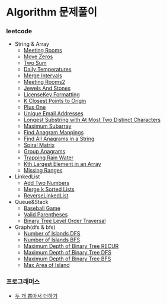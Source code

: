 # Algorithm 문제풀이

### leetcode
- String & Array
    - [Meeting Rooms](https://github.com/hmkim829/Algorithm/blob/master/src/leetcode_inflearn/MeetingRooms.java)
    - [Move Zeros](https://github.com/hmkim829/Algorithm/blob/master/src/leetcode_inflearn/MoveZeros.java)
    - [Two Sum](https://github.com/hmkim829/Algorithm/blob/master/src/leetcode_inflearn/TwoSum.java)
    - [Daily Temperatures](https://github.com/hmkim829/Algorithm/blob/master/src/leetcode_inflearn/DailyTemperatures.java)
    - [Merge Intervals](https://github.com/hmkim829/Algorithm/blob/master/src/leetcode_inflearn/MergeIntervals.java)
    - [Meeting Rooms2](https://github.com/hmkim829/Algorithm/blob/master/src/leetcode_inflearn/MeetingRooms2.java)
    - [Jewels And Stones](https://github.com/hmkim829/Algorithm/blob/master/src/leetcode_inflearn/JewelsAndStones.java)
    - [LicenseKey Formatting](https://github.com/hmkim829/Algorithm/blob/master/src/leetcode_inflearn/LicenseKeyFormatting.java)
    - [K Closest Points to Origin](https://github.com/hmkim829/Algorithm/blob/master/src/leetcode_inflearn/KClosestPoint.java)
    - [Plus One](https://github.com/hmkim829/Algorithm/blob/master/src/leetcode_inflearn/PlusOne.java)
    - [Unique Email Addresses](https://github.com/hmkim829/Algorithm/blob/master/src/leetcode_inflearn/UniqueEmailAddresses.java)
    - [Longest Substring with At Most Two Distinct Characters](https://github.com/hmkim829/Algorithm/blob/master/src/leetcode_inflearn/LongestSubMostTwoDist.java)
    - [Maximum Subarray](https://github.com/hmkim829/Algorithm/blob/master/src/leetcode_inflearn/MaxSubArray.java)
    - [Find Anagram Mappings](https://github.com/hmkim829/Algorithm/blob/master/src/leetcode_inflearn/FindAnagramMapping.java)
    - [Find All Anagrams in a String](https://github.com/hmkim829/Algorithm/blob/master/src/leetcode_inflearn/FindAllAnagrams.java)
    - [Spiral Matrix](https://github.com/hmkim829/Algorithm/blob/master/src/leetcode_inflearn/SpiralMatrix.java)
    - [Group Anagrams](https://github.com/hmkim829/Algorithm/blob/master/src/leetcode_inflearn/GroupAnagrams.java)
    - [Trapping Rain Water](https://github.com/hmkim829/Algorithm/blob/master/src/leetcode_inflearn/TrappingRainWater.java)
    - [Kth Largest Element in an Array](https://github.com/hmkim829/Algorithm/blob/master/src/leetcode_inflearn/KthLargestElement.java)
    - [Missing Ranges]()
- LinkedList
    - [Add Two Numbers](https://github.com/hmkim829/Algorithm/blob/master/src/leetcode_inflearn/AddTwoNumbers.java)
    - [Merge k Sorted Lists](https://github.com/hmkim829/Algorithm/blob/master/src/leetcode_inflearn/MergeKSortedList.java)
    - [ReverseLinkedList]()
- Queue&Stack
    - [Baseball Game](https://github.com/hmkim829/Algorithm/blob/master/src/leetcode_inflearn/BaseballGame.java)
    - [Valid Parentheses](https://github.com/hmkim829/Algorithm/blob/master/src/leetcode_inflearn/ValidParentheses.java)
    - [Binary Tree Level Order Traversal](https://github.com/hmkim829/Algorithm/blob/master/src/leetcode_inflearn/BinaryTreeLevelOrderTraversal.java)
- Graph(dfs & bfs)
    - [Number of Islands DFS](https://github.com/hmkim829/Algorithm/blob/master/src/leetcode_inflearn/NumberOfIsland_dfs.java)
    - [Number of Islands BFS](https://github.com/hmkim829/Algorithm/blob/master/src/leetcode_inflearn/NumberOfIsland_bfs.java)
    - [Maximum Depth of Binary Tree RECUR](https://github.com/hmkim829/Algorithm/blob/master/src/leetcode_inflearn/MaxDepth_recur.java)
    - [Maximum Depth of Binary Tree DFS](https://github.com/hmkim829/Algorithm/blob/master/src/leetcode_inflearn/MaxDepth_dfs.java)
    - [Maximum Depth of Binary Tree BFS](https://github.com/hmkim829/Algorithm/blob/master/src/leetcode_inflearn/MaxDepth_bfs.java)
    - [Max Area of Island](https://github.com/hmkim829/Algorithm/blob/master/src/leetcode_inflearn/MaxAreaOfIslands.java)

### 프로그래머스
  - [두 개 뽑아서 더하기](https://github.com/hmkim829/Algorithm/blob/master/src/leetcode_inflearn/TwoNumbersPlus.java)